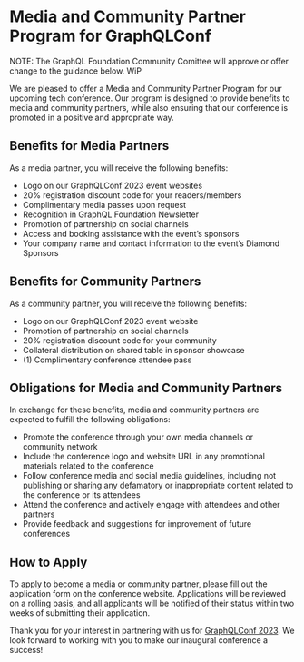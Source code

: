 # Media and Community Partner Program for GraphQLConf

NOTE: The GraphQL Foundation Community Comittee will approve or offer change to the guidance below. WiP

We are pleased to offer a Media and Community Partner Program for our upcoming tech conference. Our program is designed to provide benefits to media and community partners, while also ensuring that our conference is promoted in a positive and appropriate way.

## Benefits for Media Partners
As a media partner, you will receive the following benefits:

- Logo on our GraphQLConf 2023 event websites
- 20% registration discount code for your readers/members
- Complimentary media passes upon request
- Recognition in GraphQL Foundation Newsletter
- Promotion of partnership on social channels
- Access and booking assistance with the event’s sponsors
- Your company name and contact information to the event’s Diamond Sponsors

## Benefits for Community Partners
As a community partner, you will receive the following benefits:

- Logo on our GraphQLConf 2023 event website
- Promotion of partnership on social channels
- 20% registration discount code for your community
- Collateral distribution on shared table in sponsor showcase
- (1) Complimentary conference attendee pass

## Obligations for Media and Community Partners
In exchange for these benefits, media and community partners are expected to fulfill the following obligations:

- Promote the conference through your own media channels or community network
- Include the conference logo and website URL in any promotional materials related to the conference
- Follow conference media and social media guidelines, including not publishing or sharing any defamatory or inappropriate content related to the conference or its attendees
- Attend the conference and actively engage with attendees and other partners
- Provide feedback and suggestions for improvement of future conferences

## How to Apply
To apply to become a media or community partner, please fill out the application form on the conference website. Applications will be reviewed on a rolling basis, and all applicants will be notified of their status within two weeks of submitting their application.

Thank you for your interest in partnering with us for [GraphQLConf 2023](https://graphql.org/conf). We look forward to working with you to make our inaugural conference a success!






